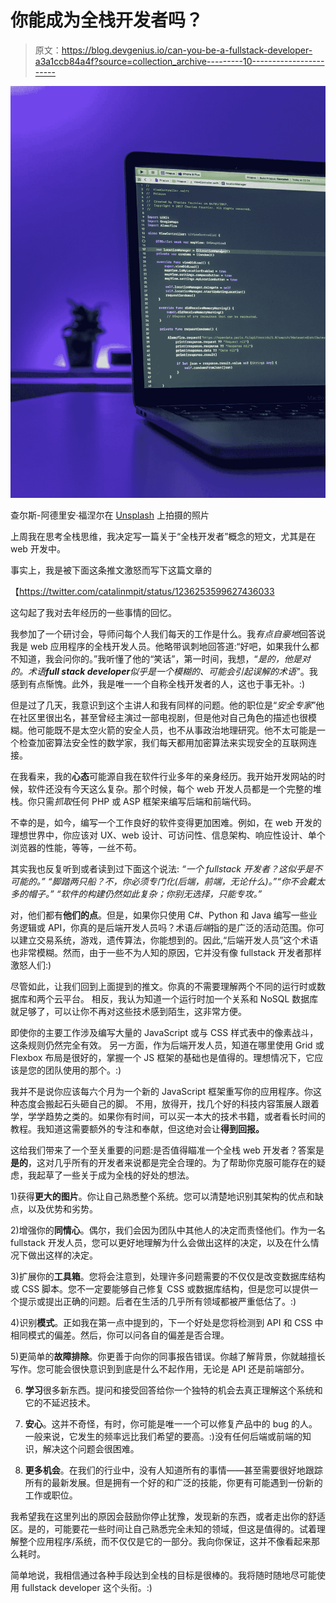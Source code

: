 # 你能成为全栈开发者吗？

> 原文：<https://blog.devgenius.io/can-you-be-a-fullstack-developer-a3a1ccb84a4f?source=collection_archive---------10----------------------->

![](img/d83620aefd606e40a2ea698ed441d14f.png)

查尔斯-阿德里安·福涅尔在 [Unsplash](https://unsplash.com?utm_source=medium&utm_medium=referral) 上拍摄的照片

上周我在思考全栈思维，我决定写一篇关于“全栈开发者”概念的短文，尤其是在 web 开发中。

事实上，我是被下面这条推文激怒而写下这篇文章的

【https://twitter.com/catalinmpit/status/1236253599627436033 

这勾起了我对去年经历的一些事情的回忆。

我参加了一个研讨会，导师问每个人我们每天的工作是什么。我*有点自豪地*回答说我是 web 应用程序的全栈开发人员。他略带讽刺地回答道:“好吧，如果我什么都不知道，我会问你的。”我听懂了他的“笑话”，第一时间，我想，“*是的，他是对的。术语****full stack developer****似乎是一个模糊的、可能会引起误解的术语"*。我感到有点惭愧。此外，我是唯一一个自称全栈开发者的人，这也于事无补。:)

但是过了几天，我意识到这个主讲人和我有同样的问题。他的职位是“*安全专家*”他在社区里很出名，甚至曾经主演过一部电视剧，但是他对自己角色的描述也很模糊。他可能既不是太空火箭的安全人员，也不从事政治地理研究。他不太可能是一个检查加密算法安全性的数学家，我们每天都用加密算法来实现安全的互联网连接。

在我看来，我的**心态**可能源自我在软件行业多年的亲身经历。我开始开发网站的时候，软件还没有今天这么复杂。那个时候，每个 web 开发人员都是一个完整的堆栈。你只需*抓取*任何 PHP 或 ASP 框架来编写后端和前端代码。

不幸的是，如今，编写一个工作良好的软件变得更加困难。例如，在 web 开发的理想世界中，你应该对 UX、web 设计、可访问性、信息架构、响应性设计、单个浏览器的性能，等等，一丝不苟。

其实我也反复听到或者读到过下面这个说法:
*“一个 fullstack 开发者？这似乎是不可能的。”
“脚踏两只船？不，你必须专门化(后端，前端，无论什么)。”“你不会戴太多的帽子。”
“软件的构建仍然如此复杂；你别无选择，只能专攻。”*

对，他们都有**他们的点**。但是，如果你只使用 C#、Python 和 Java 编写一些业务逻辑或 API，你真的是后端开发人员吗？术语*后端*指的是广泛的活动范围。你可以建立交易系统，游戏，遗传算法，你能想到的。因此,“后端开发人员”这个术语也非常模糊。然而，由于一些不为人知的原因，它并没有像 fullstack 开发者那样激怒人们:)

尽管如此，让我们回到上面提到的推文。你真的不需要理解两个不同的运行时或数据库和两个云平台。
相反，我认为知道一个运行时加一个关系和 NoSQL 数据库就足够了，可以让你不再对这些技术感到陌生，这非常方便。

即使你的主要工作涉及编写大量的 JavaScript 或与 CSS 样式表中的像素战斗，这条规则仍然完全有效。
另一方面，作为后端开发人员，知道在哪里使用 Grid 或 Flexbox 布局是很好的，掌握一个 JS 框架的基础也是值得的。理想情况下，它应该是您的团队使用的那个。:)

我并不是说你应该每六个月为一个新的 JavaScript 框架重写你的应用程序。你这种态度会搬起石头砸自己的脚。
不用，放得开，找几个好的科技内容策展人跟着学，学学趋势之类的。如果你有时间，可以买一本大的技术书籍，或者看长时间的教程。我知道这需要额外的专注和奉献，但这绝对会让**得到回报。**

这给我们带来了一个至关重要的问题:是否值得瞄准一个全栈 web 开发者？答案是**是的**，这对几乎所有的开发者来说都是完全合理的。为了帮助你克服可能存在的疑虑，我起草了一些关于成为全栈的好处的想法。

1)获得**更大的图片**。你让自己熟悉整个系统。您可以清楚地识别其架构的优点和缺点，以及优势和劣势。

2)增强你的**同情心**。偶尔，我们会因为团队中其他人的决定而责怪他们。作为一名 fullstack 开发人员，您可以更好地理解为什么会做出这样的决定，以及在什么情况下做出这样的决定。

3)扩展你的**工具箱**。您将会注意到，处理许多问题需要的不仅仅是改变数据库结构或 CSS 脚本。您不一定要能够自己修复 CSS 或数据库结构，但是您可以提供一个提示或提出正确的问题。后者在生活的几乎所有领域都被严重低估了。:)

4)识别**模式**。正如我在第一点中提到的，下一个好处是您将检测到 API 和 CSS 中相同模式的偏差。然后，你可以问各自的偏差是否合理。

5)更简单的**故障排除**。你更善于向你的同事报告错误。你越了解背景，你就越擅长写作。您可能会很快意识到到底是什么不起作用，无论是 API 还是前端部分。

6) **学习**很多新东西。提问和接受回答给你一个独特的机会去真正理解这个系统和它的不延迟技术。

7) **安心**。这并不奇怪，有时，你可能是唯一一个可以修复产品中的 bug 的人。一般来说，它发生的频率远比我们希望的要高。:)没有任何后端或前端的知识，解决这个问题会很困难。

8) **更多机会**。在我们的行业中，没有人知道所有的事情——甚至需要很好地跟踪所有的最新发展。但是拥有一个好的和广泛的技能，你更有可能遇到一份新的工作或职位。

我希望我在这里列出的原因会鼓励你停止犹豫，发现新的东西，或者走出你的舒适区。是的，可能要花一些时间让自己熟悉完全未知的领域，但这是值得的。试着理解整个应用程序/系统，而不仅仅是它的一部分。我向你保证，这并不像看起来那么耗时。

简单地说，我相信通过各种手段达到全栈的目标是很棒的。我将随时随地尽可能使用 fullstack developer 这个头衔。:)